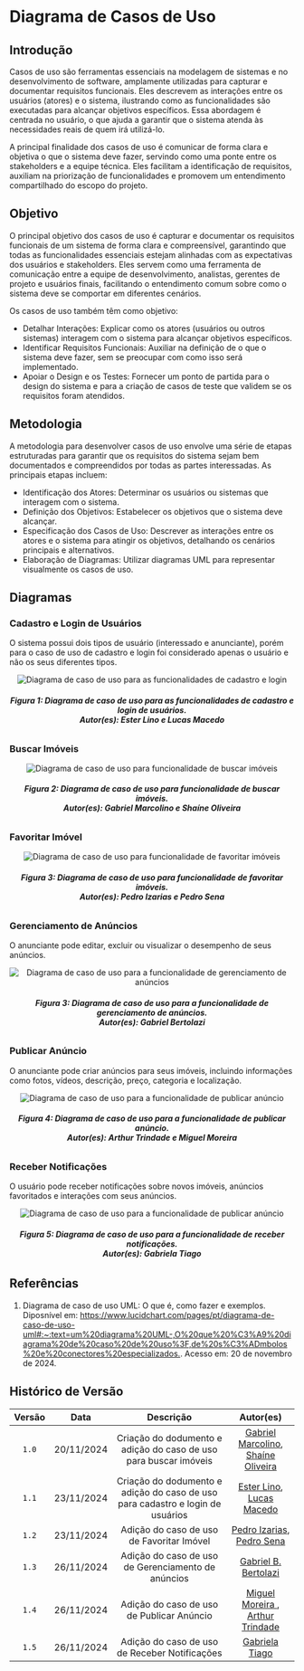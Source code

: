 <!-- # 2.3. Módulo Notação UML – Modelagem Organizacional OU Casos de Uso

Foco_3: Modelagem Organizacional OU Casos de Uso.

Entrega Mínima: 1 Modelo, sendo esse o Diagrama de Pacotes ou o Diagrama de Casos de Uso.

Apresentação (em sala) explicando o modelo especificado, com: (i) rastro claro aos membros participantes (MOSTRAR QUADRO DE PARTICIPAÇÕES & COMMITS); (ii) justificativas & senso crítico sobre o modelo, e (iii) comentários gerais sobre o trabalho em equipe. Tempo da Apresentação: +/- 5min. Recomendação: Apresentar diretamente via Wiki ou GitPages do Projeto. Baixar os conteúdos com antecedência, evitando problemas de internet no momento de exposição nas Dinâmicas de Avaliação.

A Wiki ou GitPages do Projeto deve conter um tópico dedicado ao Módulo Modelagem Organizacional/Casos de Uso (Notação UML), com 1 modelo, histórico de versões, referências, e demais detalhamentos gerados pela equipe nesse escopo. -->

# Diagrama de Casos de Uso

## Introdução

Casos de uso são ferramentas essenciais na modelagem de sistemas e no desenvolvimento de software, amplamente utilizadas para capturar e documentar requisitos funcionais. Eles descrevem as interações entre os usuários (atores) e o sistema, ilustrando como as funcionalidades são executadas para alcançar objetivos específicos. Essa abordagem é centrada no usuário, o que ajuda a garantir que o sistema atenda às necessidades reais de quem irá utilizá-lo.

A principal finalidade dos casos de uso é comunicar de forma clara e objetiva o que o sistema deve fazer, servindo como uma ponte entre os stakeholders e a equipe técnica. Eles facilitam a identificação de requisitos, auxiliam na priorização de funcionalidades e promovem um entendimento compartilhado do escopo do projeto.

## Objetivo

O principal objetivo dos casos de uso é capturar e documentar os requisitos funcionais de um sistema de forma clara e compreensível, garantindo que todas as funcionalidades essenciais estejam alinhadas com as expectativas dos usuários e stakeholders. Eles servem como uma ferramenta de comunicação entre a equipe de desenvolvimento, analistas, gerentes de projeto e usuários finais, facilitando o entendimento comum sobre como o sistema deve se comportar em diferentes cenários.

Os casos de uso também têm como objetivo:

-   Detalhar Interações: Explicar como os atores (usuários ou outros sistemas) interagem com o sistema para alcançar objetivos específicos.
-   Identificar Requisitos Funcionais: Auxiliar na definição de o que o sistema deve fazer, sem se preocupar com como isso será implementado.
-   Apoiar o Design e os Testes: Fornecer um ponto de partida para o design do sistema e para a criação de casos de teste que validem se os requisitos foram atendidos.

## Metodologia

A metodologia para desenvolver casos de uso envolve uma série de etapas estruturadas para garantir que os requisitos do sistema sejam bem documentados e compreendidos por todas as partes interessadas. As principais etapas incluem:

-   Identificação dos Atores: Determinar os usuários ou sistemas que interagem com o sistema.
-   Definição dos Objetivos: Estabelecer os objetivos que o sistema deve alcançar.
-   Especificação dos Casos de Uso: Descrever as interações entre os atores e o sistema para atingir os objetivos, detalhando os cenários principais e alternativos.
-   Elaboração de Diagramas: Utilizar diagramas UML para representar visualmente os casos de uso.

## Diagramas

### Cadastro e Login de Usuários

O sistema possui dois tipos de usuário (interessado e anunciante), porém para o caso de uso de cadastro e login foi considerado apenas o usuário e não os seus diferentes tipos.

<div style="text-align: center;">
    <img src="../images/casos-cadastro-login.png" alt="Diagrama de caso de uso para as funcionalidades de cadastro e login">
</div>
<figcaption align='center'>
    <h6><b>Figura 1: Diagrama de caso de uso para as funcionalidades de cadastro e login de usuários. <br> Autor(es): Ester Lino e Lucas Macedo</h6></b>
</figcaption>

### Buscar Imóveis

<div style="text-align: center;">
    <img src="../images/casos-buscar-imoveis.png" alt="Diagrama de caso de uso para funcionalidade de buscar imóveis">
</div>
<figcaption align='center'>
    <h6><b>Figura 2: Diagrama de caso de uso para funcionalidade de buscar imóveis. <br> Autor(es): Gabriel Marcolino e Shaíne Oliveira</h6></b>
</figcaption>

### Favoritar Imóvel

<div style="text-align: center;">
    <img src="../images/casos-favoritar-imoveis.png" alt="Diagrama de caso de uso para funcionalidade de favoritar imóveis">
</div>
<figcaption align='center'>
    <h6><b>Figura 3: Diagrama de caso de uso para funcionalidade de favoritar imóveis. <br> Autor(es): Pedro Izarias e Pedro Sena</h6></b>
</figcaption>

### Gerenciamento de Anúncios

⁠O anunciante pode editar, excluir ou visualizar o desempenho de seus anúncios.

<div style="text-align: center;">
    <img src="../images/casos-gerenciar-anuncios.png" alt="Diagrama de caso de uso para a funcionalidade de gerenciamento de anúncios">
</div>
<figcaption align='center'>
    <h6><b>Figura 3: Diagrama de caso de uso para a funcionalidade de gerenciamento de anúncios. <br> Autor(es): Gabriel Bertolazi</h6></b>
</figcaption>

### Publicar Anúncio

⁠O anunciante pode criar anúncios para seus imóveis, incluindo informações como fotos, vídeos, descrição, preço, categoria e localização.

<div style="text-align: center;">
    <img src="../images/casos-publicar-anuncio.png" alt="Diagrama de caso de uso para a funcionalidade de publicar anúncio">
</div>
<figcaption align='center'>
    <h6><b>Figura 4: Diagrama de caso de uso para a funcionalidade de publicar anúncio. <br> Autor(es): Arthur Trindade e Miguel Moreira</h6></b>
</figcaption>

### Receber Notificações

⁠O usuário pode receber notificações sobre novos imóveis, anúncios favoritados e interações com seus anúncios.

<div style="text-align: center;">
    <img src="../images/casos-receber-notificacoes.png" alt="Diagrama de caso de uso para a funcionalidade de publicar anúncio">
</div>
<figcaption align='center'>
    <h6><b>Figura 5: Diagrama de caso de uso para a funcionalidade de receber notificações. <br> Autor(es): Gabriela Tiago</h6></b>
</figcaption>

## Referências

1. Diagrama de caso de uso UML: O que é, como fazer e exemplos. Diposnível em: <https://www.lucidchart.com/pages/pt/diagrama-de-caso-de-uso-uml#:~:text=um%20diagrama%20UML-,O%20que%20%C3%A9%20diagrama%20de%20caso%20de%20uso%3F,de%20s%C3%ADmbolos%20e%20conectores%20especializados.>. Acesso em: 20 de novembro de 2024.

## Histórico de Versão

| Versão |    Data    |                                   Descrição                                    |                                                 Autor(es)                                                  |
| :----: | :--------: | :----------------------------------------------------------------------------: | :--------------------------------------------------------------------------------------------------------: |
| `1.0`  | 20/11/2024 |        Criação do dodumento e adição do caso de uso para buscar imóveis        | [Gabriel Marcolino](https://github.com/GabrielMR360), [Shaíne Oliveira](https://github.com/ShaineOliveira) |
| `1.1`  | 23/11/2024 | Criação do dodumento e adição do caso de uso para cadastro e login de usuários |          [Ester Lino](https://github.com/esteerlino), [Lucas Macedo](https://github.com/Luckx98)           |
| `1.2`  | 23/11/2024 |                   Adição do caso de uso de Favoritar Imóvel                    |          [Pedro Izarias](https://github.com/Izarias), [Pedro Sena](https://github.com/pedroyen21)          |
| `1.3`  | 26/11/2024 |               Adição do caso de uso de Gerenciamento de anúncios               |                            [Gabriel B. Bertolazi](https://github.com/Bertolazi)                            |
| `1.4`  | 26/11/2024 |                   Adição do caso de uso de Publicar Anúncio                    |      [Miguel Moreira ](https://github.com/EhOMiguel), [Arthur Trindade](https://github.com/trindadea)      |
| `1.5`  | 26/11/2024 |                 Adição do caso de uso de Receber Notificações                  |                             [Gabriela Tiago](https://github.com/GabrielaTiago)                             |
